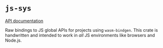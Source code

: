 # `js-sys`

[API documentation](https://rustwasm.github.io/wasm-bindgen/api/js_sys/)

Raw bindings to JS global APIs for projects using `wasm-bindgen`. This crate is
handwritten and intended to work in *all* JS environments like browsers and
Node.js.

